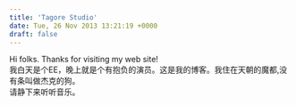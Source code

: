 ```yaml
---
title: 'Tagore Studio'
date: Tue, 26 Nov 2013 13:21:19 +0000
draft: false
---
```


Hi folks. Thanks for visiting my web site!  
我白天是个EE，晚上就是个有抱负的演员。这是我的博客。我住在天朝的魔都,没有条叫做杰克的狗。  
请静下来听听音乐。